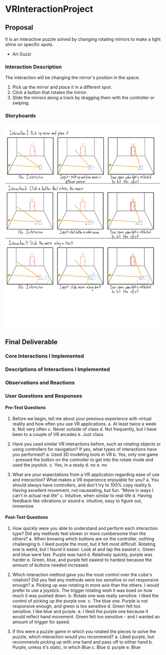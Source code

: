 # VRInteractionProject
## Proposal
It is an interactive puzzle solved by changing rotating mirrors to make a light shine on specific spots.
- Ari Guzzi

### Interaction Description
The interaction will be changing the mirror's position in the space.

1) Pick up the mirror and place it in a different spot.
2) Click a button that rotates the mirror.
3) Slide the mirrors along a track by dragging them with the controller or swiping.

### Storyboards
![alt text](storyboard.png)
## Final Deliverable
### Core Interactions I Implemented

### Descriptions of Interactions I Implemented

### Observations and Reactions

### User Questions and Responses
#### Pre-Test Questions
1) Before we begin, tell me about your previous experience with virtual reality and how often you use VR applications.
a. At least twice a week
b. Not very often
c. Never outside of class
d. Not frequently, but I have been to a couple of VR arcades
e. Just class

2) Have you used similar VR interactions before, such as rotating objects or using controllers for navigation? If yes, what types of interactions have you performed?
a. Used 3D modeling tools in VR
b. Yes, only one game - pressed the button on the controller to get into the rotate mode and used the joystick.
c. Yes, in a study
d. no
e. no

3) What are your expectations from a VR application regarding ease of use and interaction? What makes a VR experience enjoyable for you?
a. You should always have controllers, and don't try to 100% copy reality
b. Having excellent movement, not nauseating, but fun. “Move in ways I can’t in actual real life”
c. Intuitive, when similar to real-life
d. Having feedback like vibrations or sound
e. intuitive, easy to figure out, immersive

#### Post-Test Questions
1) How quickly were you able to understand and perform each interaction type? Did any methods feel slower or more cumbersome than the others?
a. When knowing which buttons are on the controller, nothing challenging
b. I liked purple the most, but it felt most difficult. Rotating one is weird, but I found it easier. Look at and tap the easiest
c. Green and blue were fast. Purple was hard 
d. Relatively quickly, purple was harder
e. Green, blue, and purple felt easiest to hardest because the amount of buttons needed increased.

2) Which interaction method gave you the most control over the cube's rotation? Did you feel any methods were too sensitive or not responsive enough?
a. Picking up was rotating in more axis than the others. I would prefer to use a joystick. The trigger rotating wish it was bsed on how much it was pushed down. 
b. Rotate one was really sensitive. I liked the control of picking up the purple one.
c. The blue one. Purple is not responsive enough, and green is too sensitive
d. Green felt too sensitive. I like blue and purple.
e. I liked the purple one because it would reflect hand movement. Green felt too sensitive - and I wanted an amount of trigger for speed.

3) If this were a puzzle game in which you rotated the pieces to solve the puzzle, which interaction would you recommend?
a. Liked purple, but recommends picking up with one hand and pass off to either hand
b. Purple, unless it's static, in which Blue
c. Blue
d. purple
e. Blue 
